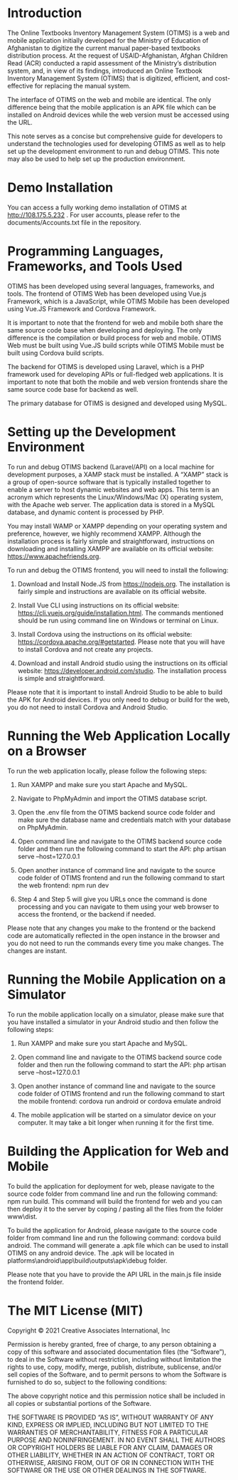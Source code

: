 # Introduction
The Online Textbooks Inventory Management System (OTIMS) is a web and mobile application initially developed for the Ministry of Education of Afghanistan to digitize the current manual paper-based textbooks distribution process.
At the request of USAID-Afghanistan, Afghan Children Read (ACR) conducted a rapid assessment of the Ministry’s distribution system, and, in view of its findings, introduced an Online Textbook Inventory Management System (OTIMS) that is digitized, efficient, and cost-effective for replacing the manual system.

The interface of OTIMS on the web and mobile are identical. The only difference being that the mobile application is an APK file which can be installed on Android devices while the web version must be accessed using the URL.

This note serves as a concise but comprehensive guide for developers to understand the technologies used for developing OTIMS as well as to help set up the development environment to run and debug OTIMS. This note may also be used to help set up the production environment.

# Demo Installation
You can access a fully working demo installation of OTIMS at http://108.175.5.232 . For user accounts, please refer to the documents/Accounts.txt file in the repository. 

# Programming Languages, Frameworks, and Tools Used
OTIMS has been developed using several languages, frameworks, and tools. The frontend of OTIMS Web has been developed using Vue.js Framework, which is a JavaScript, while OTIMS Mobile has been developed using Vue.JS Framework and Cordova Framework.

It is important to note that the frontend for web and mobile both share the same source code base when developing and deploying. The only difference is the compilation or build process for web and mobile. OTIMS Web must be built using Vue.JS build scripts while OTIMS Mobile must be built using Cordova build scripts.

The backend for OTIMS is developed using Laravel, which is a PHP framework used for developing APIs or full-fledged web applications. It is important to note that both the mobile and web version frontends share the same source code base for backend as well.

The primary database for OTIMS is designed and developed using MySQL.

# Setting up the Development Environment
To run and debug OTIMS backend (Laravel/API) on a local machine for development purposes, a XAMP stack must be installed. A “XAMP” stack is a group of open-source software that is typically installed together to enable a server to host dynamic websites and web apps. This term is an acronym which represents the Linux/Windows/Mac (X) operating system, with the Apache web server. The application data is stored in a MySQL database, and dynamic content is processed by PHP.

You may install WAMP or XAMPP depending on your operating system and preference, however, we highly recommend XAMPP. Although the installation process is fairly simple and straightforward, instructions on downloading and installing XAMPP are available on its official website: https://www.apachefriends.org.

To run and debug the OTIMS frontend, you will need to install the following:
1.	Download and Install Node.JS from https://nodejs.org. The installation is fairly simple and instructions are available on its official website.

2.	Install Vue CLI using instructions on its official website: https://cli.vuejs.org/guide/installation.html. The commands mentioned should be run using command line on Windows or terminal on Linux.

3.	Install Cordova using the instructions on its official website: https://cordova.apache.org/#getstarted. Please note that you will have to install Cordova and not create any projects.

4.	Download and install Android studio using the instructions on its official website: https://developer.android.com/studio. The installation process is simple and straightforward.

Please note that it is important to install Android Studio to be able to build the APK for Android devices. If you only need to debug or build for the web, you do not need to install Cordova and Android Studio.

# Running the Web Application Locally on a Browser
To run the web application locally, please follow the following steps:

1.	Run XAMPP and make sure you start Apache and MySQL.

2.	Navigate to PhpMyAdmin and import the OTIMS database script.

3.	Open the .env file from the OTIMS backend source code folder and make sure the database name and credentials match with your database on PhpMyAdmin.

4.	Open command line and navigate to the OTIMS backend source code folder and then run the following command to start the API: php artisan serve –host=127.0.0.1 

5.	Open another instance of command line and navigate to the source code folder of OTIMS frontend and run the following command to start the web frontend: npm run dev

6.	Step 4 and Step 5 will give you URLs once the command is done processing and you can navigate to them using your web browser to access the frontend, or the backend if needed.

Please note that any changes you make to the frontend or the backend code are automatically reflected in the open instance in the browser and you do not need to run the commands every time you make changes. The changes are instant.

# Running the Mobile Application on a Simulator
To run the mobile application locally on a simulator, please make sure that you have installed a simulator in your Android studio and then follow the following steps:

1.	Run XAMPP and make sure you start Apache and MySQL.

2.	Open command line and navigate to the OTIMS backend source code folder and then run the following command to start the API: php artisan serve –host=127.0.0.1 

3.	Open another instance of command line and navigate to the source code folder of OTIMS frontend and run the following command to start the mobile frontend: cordova run android or cordova emulate android

4.	The mobile application will be started on a simulator device on your computer. It may take a bit longer when running it for the first time.

# Building the Application for Web and Mobile
To build the application for deployment for web, please navigate to the source code folder from command line and run the following command: npm run build. This command will build the frontend for web and you can then deploy it to the server by coping / pasting all the files from the folder www\dist.

To build the application for Android, please navigate to the source code folder from command line and run the following command: cordova build android. The command will generate a .apk file which can be used to install OTIMS on any android device. The .apk will be located in platforms\android\app\build\outputs\apk\debug folder.

Please note that you have to provide the API URL in the main.js file inside the frontend folder.

The MIT License (MIT)
=====================

Copyright © 2021 Creative Associates International, Inc

Permission is hereby granted, free of charge, to any person
obtaining a copy of this software and associated documentation
files (the “Software”), to deal in the Software without
restriction, including without limitation the rights to use,
copy, modify, merge, publish, distribute, sublicense, and/or sell
copies of the Software, and to permit persons to whom the
Software is furnished to do so, subject to the following
conditions:

The above copyright notice and this permission notice shall be
included in all copies or substantial portions of the Software.

THE SOFTWARE IS PROVIDED “AS IS”, WITHOUT WARRANTY OF ANY KIND,
EXPRESS OR IMPLIED, INCLUDING BUT NOT LIMITED TO THE WARRANTIES
OF MERCHANTABILITY, FITNESS FOR A PARTICULAR PURPOSE AND
NONINFRINGEMENT. IN NO EVENT SHALL THE AUTHORS OR COPYRIGHT
HOLDERS BE LIABLE FOR ANY CLAIM, DAMAGES OR OTHER LIABILITY,
WHETHER IN AN ACTION OF CONTRACT, TORT OR OTHERWISE, ARISING
FROM, OUT OF OR IN CONNECTION WITH THE SOFTWARE OR THE USE OR
OTHER DEALINGS IN THE SOFTWARE.
